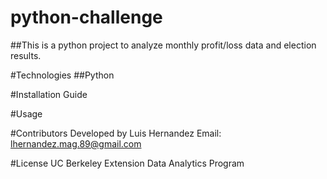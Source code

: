 # python-challenge
##This is a python project to analyze monthly profit/loss data and election results.

#Technologies
##Python

#Installation Guide


#Usage


#Contributors
Developed by Luis Hernandez Email: lhernandez.mag.89@gmail.com

#License
UC Berkeley Extension Data Analytics Program
